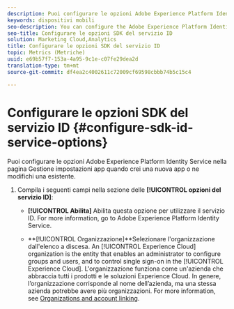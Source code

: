 ```yaml
---
description: Puoi configurare le opzioni Adobe Experience Platform Identity Service nella pagina Gestione impostazioni app quando crei una nuova app o ne modifichi una esistente.
keywords: dispositivi mobili
seo-description: You can configure the Adobe Experience Platform Identity Service options on the Manage App Settings page while creating a new app or editing an existing app.
seo-title: Configurare le opzioni SDK del servizio ID
solution: Marketing Cloud,Analytics
title: Configurare le opzioni SDK del servizio ID
topic: Metrics (Metriche)
uuid: e69b57f7-153a-4a95-9c1e-c07fe29dea2d
translation-type: tm+mt
source-git-commit: df4ea2c4002611c72009cf69598cbbb74b5c15c4

---
```



# Configurare le opzioni SDK del servizio ID {#configure-sdk-id-service-options}

Puoi configurare le opzioni Adobe Experience Platform Identity Service nella pagina Gestione impostazioni app quando crei una nuova app o ne modifichi una esistente.

1. Compila i seguenti campi nella sezione delle **[!UICONTROL opzioni del servizio ID]**:

   * **[!UICONTROL Abilita]** Abilita questa opzione per utilizzare il servizio ID. For more information, go to Adobe Experience Platform Identity Service.[](https://marketing.adobe.com/resources/help/en_US/mcvid/)<!-- REKHA - don't know where this content has been migrated to. -->

   * **[!UICONTROL Organizzazione]**Selezionare l'organizzazione dall'elenco a discesa.
An [!UICONTROL Experience Cloud] organization is the entity that enables an administrator to configure groups and users, and to control single sign-on in the [!UICONTROL Experience Cloud]. L'organizzazione funziona come un'azienda che abbraccia tutti i prodotti e le soluzioni Experience Cloud. In genere, l’organizzazione corrisponde al nome dell’azienda, ma una stessa azienda potrebbe avere più organizzazioni. For more information, see [Organizations and account linking](https://docs.adobe.com/content/help/en/core-services/interface/manage-users-and-products/organizations.html).
